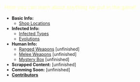 <div style="font-size:120%;">
  <p><span style="color:rgb(255,255,180);">Here you can learn about anything we put in the game!</span></p>
</div>


- **Basic Info:**
    - [Shop Locations](<h-shops>)
- **Infected Info:**
    - [Infected Types](<infected-types>)
    - [Evolutions](<evos>)
- **Human Info:**
    - [Ranged Weapons](<ranged>) [unfinished]
    - [Melee Weapons](<melee>) [unfinished]
    - [Mystery Box](<mystery>) [unfinished]
- **Scrapped Content:** [unfinished]
- **Comming Soon:** [unfinished]
- [**Contributors**](<donors>)